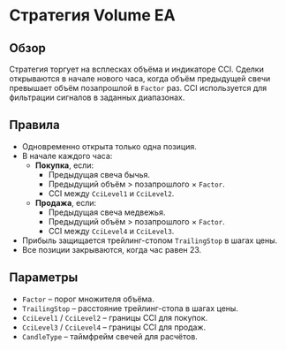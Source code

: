 # Стратегия Volume EA

## Обзор
Стратегия торгует на всплесках объёма и индикаторе CCI. Сделки открываются в начале нового часа, когда объём предыдущей свечи превышает объём позапрошлой в `Factor` раз. CCI используется для фильтрации сигналов в заданных диапазонах.

## Правила
- Одновременно открыта только одна позиция.
- В начале каждого часа:
  - **Покупка**, если:
    - Предыдущая свеча бычья.
    - Предыдущий объём > позапрошлого × `Factor`.
    - CCI между `CciLevel1` и `CciLevel2`.
  - **Продажа**, если:
    - Предыдущая свеча медвежья.
    - Предыдущий объём > позапрошлого × `Factor`.
    - CCI между `CciLevel4` и `CciLevel3`.
- Прибыль защищается трейлинг-стопом `TrailingStop` в шагах цены.
- Все позиции закрываются, когда час равен 23.

## Параметры
- `Factor` – порог множителя объёма.
- `TrailingStop` – расстояние трейлинг-стопа в шагах цены.
- `CciLevel1` / `CciLevel2` – границы CCI для покупок.
- `CciLevel3` / `CciLevel4` – границы CCI для продаж.
- `CandleType` – таймфрейм свечей для расчётов.
